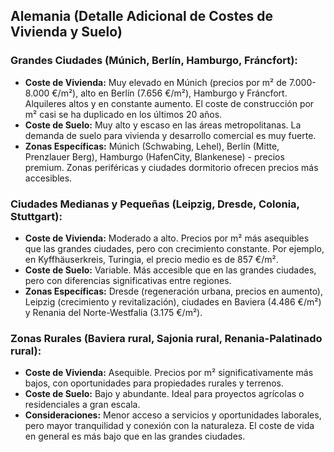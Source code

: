 ## Alemania (Detalle Adicional de Costes de Vivienda y Suelo)

### Grandes Ciudades (Múnich, Berlín, Hamburgo, Fráncfort):

*   **Coste de Vivienda:** Muy elevado en Múnich (precios por m² de 7.000-8.000 €/m²), alto en Berlín (7.656 €/m²), Hamburgo y Fráncfort. Alquileres altos y en constante aumento. El coste de construcción por m² casi se ha duplicado en los últimos 20 años.
*   **Coste de Suelo:** Muy alto y escaso en las áreas metropolitanas. La demanda de suelo para vivienda y desarrollo comercial es muy fuerte.
*   **Zonas Específicas:** Múnich (Schwabing, Lehel), Berlín (Mitte, Prenzlauer Berg), Hamburgo (HafenCity, Blankenese) - precios premium. Zonas periféricas y ciudades dormitorio ofrecen precios más accesibles.

### Ciudades Medianas y Pequeñas (Leipzig, Dresde, Colonia, Stuttgart):

*   **Coste de Vivienda:** Moderado a alto. Precios por m² más asequibles que las grandes ciudades, pero con crecimiento constante. Por ejemplo, en Kyffhäuserkreis, Turingia, el precio medio es de 857 €/m².
*   **Coste de Suelo:** Variable. Más accesible que en las grandes ciudades, pero con diferencias significativas entre regiones.
*   **Zonas Específicas:** Dresde (regeneración urbana, precios en aumento), Leipzig (crecimiento y revitalización), ciudades en Baviera (4.486 €/m²) y Renania del Norte-Westfalia (3.175 €/m²).

### Zonas Rurales (Baviera rural, Sajonia rural, Renania-Palatinado rural):

*   **Coste de Vivienda:** Asequible. Precios por m² significativamente más bajos, con oportunidades para propiedades rurales y terrenos.
*   **Coste de Suelo:** Bajo y abundante. Ideal para proyectos agrícolas o residenciales a gran escala.
*   **Consideraciones:** Menor acceso a servicios y oportunidades laborales, pero mayor tranquilidad y conexión con la naturaleza. El coste de vida en general es más bajo que en las grandes ciudades.
